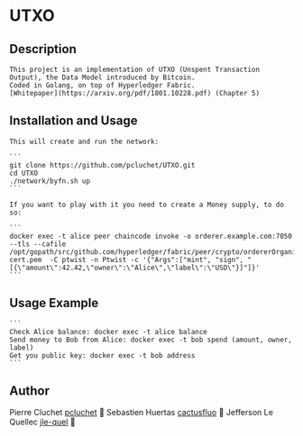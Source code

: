 # UTXO

## Description
	This project is an implementation of UTXO (Unspent Transaction Output), the Data Model introduced by Bitcoin.
	Coded in Golang, on top of Hyperledger Fabric.
	[Whitepaper](https://arxiv.org/pdf/1801.10228.pdf) (Chapter 5)

## Installation and Usage

	This will create and run the network:

	```
	git clone https://github.com/pcluchet/UTXO.git
	cd UTXO
	./network/byfn.sh up
	```

	If you want to play with it you need to create a Money supply, to do so:

	```
	docker exec -t alice peer chaincode invoke -o orderer.example.com:7050  --tls --cafile /opt/gopath/src/github.com/hyperledger/fabric/peer/crypto/ordererOrganizations/example.com/orderers/orderer.example.com/msp/tlscacerts/tlsca.example.com-cert.pem  -C ptwist -n Ptwist -c '{"Args":["mint", "sign", "[{\"amount\":42.42,\"owner\":\"Alice\",\"label\":\"USD\"}]"]}'
	```

## Usage Example

	```
	Check Alice balance: docker exec -t alice balance
	Send money to Bob from Alice: docker exec -t bob spend (amount, owner, label)
	Get you public key: docker exec -t bob address
	```

## Author
Pierre Cluchet [pcluchet](https://github.com/pcluchet) 🐝
Sebastien Huertas [cactusfluo](https://gitlab.com/cactusfluo) 🦍
Jefferson Le Quellec [jle-quel](https://github.com/jle-quel) 🐜